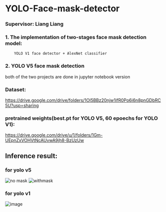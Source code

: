 # YOLO-Face-mask-detector 
### Supervisor: Liang Liang
### 1. The implementation of two-stages face mask detection model:
        YOLO V1 face detector + AlexNet classifier
### 2. YOLO V5 face mask detection
both of the two projects are done in jupyter notebook version
### Dataset:
https://drive.google.com/drive/folders/1Ol5BBz20njw1ifR0Po6i6n8pnGDbRC5U?usp=sharing

### pretrained weights(best.pt for YOLO V5, 60 epoechs for YOLO V1):
https://drive.google.com/drive/u/1/folders/1Gm-UEpnZxVOHVtNcAUvwA9jh8-BzUzUw

## Inference result:
### for yolo v5

![no mask](https://user-images.githubusercontent.com/83719401/143724404-d0372a48-4827-46d3-9104-800cc9e0c073.PNG)
![withmask](https://user-images.githubusercontent.com/83719401/143724406-81975f75-4e0e-4d78-8481-c3859e8706c9.PNG)

### for yolo v1

![image](https://user-images.githubusercontent.com/83719401/143724422-3b5adb7b-6367-4e2d-93c3-693d1ac73e3e.png)

